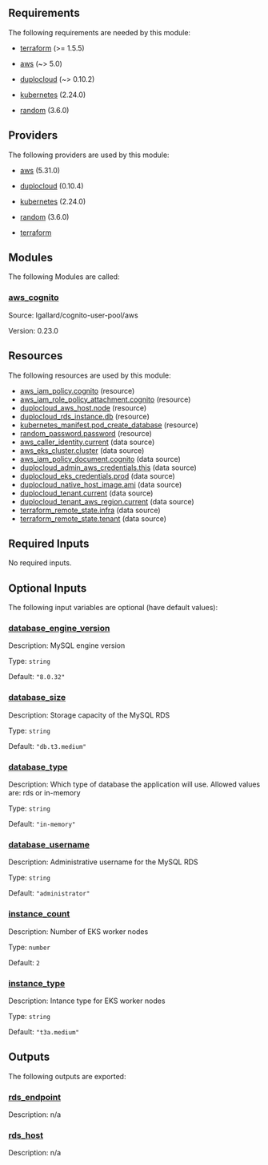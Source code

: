 ## Requirements

The following requirements are needed by this module:

- <a name="requirement_terraform"></a> [terraform](#requirement\_terraform) (>= 1.5.5)

- <a name="requirement_aws"></a> [aws](#requirement\_aws) (~> 5.0)

- <a name="requirement_duplocloud"></a> [duplocloud](#requirement\_duplocloud) (~> 0.10.2)

- <a name="requirement_kubernetes"></a> [kubernetes](#requirement\_kubernetes) (2.24.0)

- <a name="requirement_random"></a> [random](#requirement\_random) (3.6.0)

## Providers

The following providers are used by this module:

- <a name="provider_aws"></a> [aws](#provider\_aws) (5.31.0)

- <a name="provider_duplocloud"></a> [duplocloud](#provider\_duplocloud) (0.10.4)

- <a name="provider_kubernetes"></a> [kubernetes](#provider\_kubernetes) (2.24.0)

- <a name="provider_random"></a> [random](#provider\_random) (3.6.0)

- <a name="provider_terraform"></a> [terraform](#provider\_terraform)

## Modules

The following Modules are called:

### <a name="module_aws_cognito"></a> [aws\_cognito](#module\_aws\_cognito)

Source: lgallard/cognito-user-pool/aws

Version: 0.23.0

## Resources

The following resources are used by this module:

- [aws_iam_policy.cognito](https://registry.terraform.io/providers/hashicorp/aws/latest/docs/resources/iam_policy) (resource)
- [aws_iam_role_policy_attachment.cognito](https://registry.terraform.io/providers/hashicorp/aws/latest/docs/resources/iam_role_policy_attachment) (resource)
- [duplocloud_aws_host.node](https://registry.terraform.io/providers/duplocloud/duplocloud/latest/docs/resources/aws_host) (resource)
- [duplocloud_rds_instance.db](https://registry.terraform.io/providers/duplocloud/duplocloud/latest/docs/resources/rds_instance) (resource)
- [kubernetes_manifest.pod_create_database](https://registry.terraform.io/providers/hashicorp/kubernetes/2.24.0/docs/resources/manifest) (resource)
- [random_password.password](https://registry.terraform.io/providers/hashicorp/random/3.6.0/docs/resources/password) (resource)
- [aws_caller_identity.current](https://registry.terraform.io/providers/hashicorp/aws/latest/docs/data-sources/caller_identity) (data source)
- [aws_eks_cluster.cluster](https://registry.terraform.io/providers/hashicorp/aws/latest/docs/data-sources/eks_cluster) (data source)
- [aws_iam_policy_document.cognito](https://registry.terraform.io/providers/hashicorp/aws/latest/docs/data-sources/iam_policy_document) (data source)
- [duplocloud_admin_aws_credentials.this](https://registry.terraform.io/providers/duplocloud/duplocloud/latest/docs/data-sources/admin_aws_credentials) (data source)
- [duplocloud_eks_credentials.prod](https://registry.terraform.io/providers/duplocloud/duplocloud/latest/docs/data-sources/eks_credentials) (data source)
- [duplocloud_native_host_image.ami](https://registry.terraform.io/providers/duplocloud/duplocloud/latest/docs/data-sources/native_host_image) (data source)
- [duplocloud_tenant.current](https://registry.terraform.io/providers/duplocloud/duplocloud/latest/docs/data-sources/tenant) (data source)
- [duplocloud_tenant_aws_region.current](https://registry.terraform.io/providers/duplocloud/duplocloud/latest/docs/data-sources/tenant_aws_region) (data source)
- [terraform_remote_state.infra](https://registry.terraform.io/providers/hashicorp/terraform/latest/docs/data-sources/remote_state) (data source)
- [terraform_remote_state.tenant](https://registry.terraform.io/providers/hashicorp/terraform/latest/docs/data-sources/remote_state) (data source)

## Required Inputs

No required inputs.

## Optional Inputs

The following input variables are optional (have default values):

### <a name="input_database_engine_version"></a> [database\_engine\_version](#input\_database\_engine\_version)

Description: MySQL engine version

Type: `string`

Default: `"8.0.32"`

### <a name="input_database_size"></a> [database\_size](#input\_database\_size)

Description: Storage capacity of the MySQL RDS

Type: `string`

Default: `"db.t3.medium"`

### <a name="input_database_type"></a> [database\_type](#input\_database\_type)

Description: Which type of database the application will use.  Allowed values are: rds or in-memory

Type: `string`

Default: `"in-memory"`

### <a name="input_database_username"></a> [database\_username](#input\_database\_username)

Description: Administrative username for the MySQL RDS

Type: `string`

Default: `"administrator"`

### <a name="input_instance_count"></a> [instance\_count](#input\_instance\_count)

Description: Number of EKS worker nodes

Type: `number`

Default: `2`

### <a name="input_instance_type"></a> [instance\_type](#input\_instance\_type)

Description: Intance type for EKS worker nodes

Type: `string`

Default: `"t3a.medium"`

## Outputs

The following outputs are exported:

### <a name="output_rds_endpoint"></a> [rds\_endpoint](#output\_rds\_endpoint)

Description: n/a

### <a name="output_rds_host"></a> [rds\_host](#output\_rds\_host)

Description: n/a
